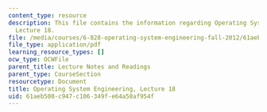 ```yaml
---
content_type: resource
description: This file contains the information regarding Operating System Engineering,
  Lecture 18.
file: /media/courses/6-828-operating-system-engineering-fall-2012/61aeb500c947c106349fe64a58af954f_MIT6_828F12_lec18_notes.pdf
file_type: application/pdf
learning_resource_types: []
ocw_type: OCWFile
parent_title: Lecture Notes and Readings
parent_type: CourseSection
resourcetype: Document
title: Operating System Engineering, Lecture 18
uid: 61aeb500-c947-c106-349f-e64a58af954f
---
```

